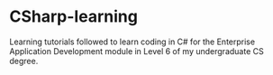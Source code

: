 # CSharp-learning
Learning tutorials followed to learn coding in C# for the Enterprise Application Development module in Level 6 of my undergraduate CS degree.
